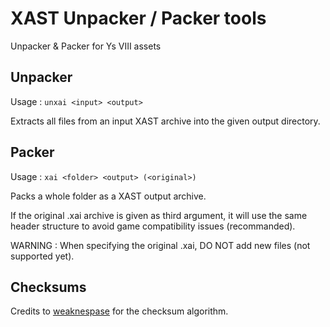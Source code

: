 # XAST Unpacker / Packer tools

Unpacker & Packer for Ys VIII assets

## Unpacker

Usage : `unxai <input> <output>`

Extracts all files from an input XAST archive into the given output directory.


## Packer

Usage : `xai <folder> <output> (<original>)`

Packs a whole folder as a XAST output archive.

If the original .xai archive is given as third argument,
it will use the same header structure to avoid game compatibility issues (recommanded).

WARNING : When specifying the original .xai, DO NOT add new files (not supported yet).

## Checksums

Credits to [weaknespase](https://github.com/weaknespase) for the checksum algorithm.
